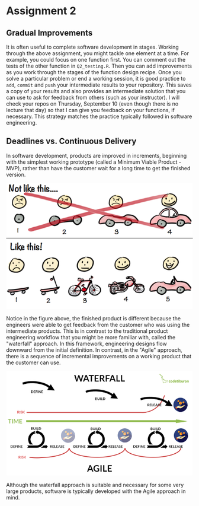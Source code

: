 # Assignment 2

## Gradual Improvements

It is often useful to complete software development in stages. 
Working through the above assignment, you might tackle one element at a time. 
For example, you could focus on one function first. 
You can comment out the tests of the other function in ```Q2_testing.R```. 
Then you can add improvements as you work through the stages of the function design recipe. 
Once you solve a particular problem or end a working session, it is good practice to ```add```, ```commit``` and ```push``` your intermediate results to your repository. 
This saves a copy of your results and also provides an intermediate solution that you can use to ask for feedback from others (such as your instructor).
I will check your repos on Thursday, September 10 (even though there is no lecture that day) so that I can give you feedback on your functions, if necessary. 
This strategy matches the practice typically followed in software engineering. 

## Deadlines vs. Continuous Delivery

In software development, products are improved in increments, beginning with the simplest working prototype (called a Minimum Viable Product - MVP), rather than have the customer wait for a long time to get the finished version. 

<img src="Images/MVP_skateboard_bike_car.jpg" width="1000" />


Notice in the figure above, the finished product is different because the engineers were able to get feedback from the customer who was using the intermediate products. 
This is in contrast to the traditional product engineering workflow that you might be more familiar with, called the "waterfall" approach. In this framework, engineering designs flow downward from the initial definition. In contrast, in the "Agile" approach, there is a sequence of incremental improvements on a working product that the customer can use. 

<img src="Images/Waterfall_Vs_Agile.png" width="1000" />

Although the waterfall approach is suitable and necessary for some very large products, software is typically developed with the Agile approach in mind. 










